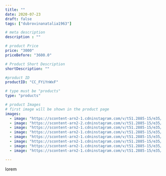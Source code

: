 ```yaml
---
title: ""
date: 2020-07-23
draft: false
tags: ["dubrovinanatalia1963"]

# meta description
description : ""

# product Price
price: "3000"
priceBefore: "3600.0"

# Product Short Description
shortDescription: ""

#product ID
productID: "CC_FYiYnWxF"

# type must be "products"
type: "products"

# product Images
# first image will be shown in the product page
images:
  - image: "https://scontent-arn2-1.cdninstagram.com/v/t51.2885-15/e35/115822584_290470405494580_5086123314314456953_n.jpg?_nc_ht=scontent-arn2-1.cdninstagram.com&_nc_cat=104&_nc_ohc=TTxcybGC1E4AX9e0PQ9&se=7&tp=1&oh=c74e6544d6cbb0c0eee46a6b589bd268&oe=6061579A&ig_cache_key=MjM1OTYyODQwMzgzNjgyMTQ3Mg%3D%3D.2"
  - image: "https://scontent-arn2-2.cdninstagram.com/v/t51.2885-15/e35/115860131_1293112060895720_1701217339750274597_n.jpg?_nc_ht=scontent-arn2-2.cdninstagram.com&_nc_cat=108&_nc_ohc=QXr4RiJFL3wAX8GDlvO&se=7&tp=1&oh=e050942ee8badf18b8ef5735ab9f19b8&oe=60619868&ig_cache_key=MjM1OTYyODQwMzc3ODA3OTE4NQ%3D%3D.2"
  - image: "https://scontent-arn2-1.cdninstagram.com/v/t51.2885-15/e35/111515382_738661286966663_8762055873831708179_n.jpg?_nc_ht=scontent-arn2-1.cdninstagram.com&_nc_cat=111&_nc_ohc=7d3RECJRJbAAX9bI_LJ&se=7&tp=1&oh=8cfeefbbb828d2a20dc2501367f87fce&oe=60602706&ig_cache_key=MjM1OTYyODQwMzc5NTAxMzkwNw%3D%3D.2"
  - image: "https://scontent-arn2-1.cdninstagram.com/v/t51.2885-15/e35/109955015_716873362497153_6473426333588324309_n.jpg?_nc_ht=scontent-arn2-1.cdninstagram.com&_nc_cat=109&_nc_ohc=CimyZ15urZcAX-0fUJe&se=7&tp=1&oh=58d32dc24456c0b8866038bb487eec77&oe=605F8F25&ig_cache_key=MjM1OTYyODQwMzc2MTQ2ODMxOQ%3D%3D.2"
  - image: "https://scontent-arn2-1.cdninstagram.com/v/t51.2885-15/e35/115712471_314959259912458_514593804734641674_n.jpg?_nc_ht=scontent-arn2-1.cdninstagram.com&_nc_cat=110&_nc_ohc=7t8D6FA0gCQAX_Sn3cN&se=7&tp=1&oh=4d4dad212fa448318b7aa89f6ae296a9&oe=605FD7DF&ig_cache_key=MjM1OTYyODQwMzgwMzI5NjI5NA%3D%3D.2"
  - image: "https://scontent-arn2-1.cdninstagram.com/v/t51.2885-15/e35/113725557_3059393567493250_5488623079351468489_n.jpg?_nc_ht=scontent-arn2-1.cdninstagram.com&_nc_cat=110&_nc_ohc=ajC4UTICJIsAX-elX6x&se=7&tp=1&oh=63e03fdbe78f06d52ad9fea9f8b83da7&oe=6061561D&ig_cache_key=MjM1OTYyODQwMzgzNjk1NjU4MQ%3D%3D.2"
  - image: "https://scontent-arn2-1.cdninstagram.com/v/t51.2885-15/e35/109969954_575779916421793_636593184914869625_n.jpg?_nc_ht=scontent-arn2-1.cdninstagram.com&_nc_cat=101&_nc_ohc=PaaoSPQE7vcAX-eJnkP&se=7&tp=1&oh=6e40272839b8a07b1af9208b83213afa&oe=60601C9A&ig_cache_key=MjM1OTYyODQwMzgyMDA4NDE0NQ%3D%3D.2"
  - image: "https://scontent-arn2-1.cdninstagram.com/v/t51.2885-15/e35/115794438_156933902592637_3801838146654933157_n.jpg?_nc_ht=scontent-arn2-1.cdninstagram.com&_nc_cat=101&_nc_ohc=RY1KA9Qi1a0AX-IiQl4&se=7&tp=1&oh=2ebdcd8a8bcc9f7f06914afeff8b3409&oe=60612D30&ig_cache_key=MjM1OTYyODQwMzgyMDA4MzA2OA%3D%3D.2"

---
```

lorem
